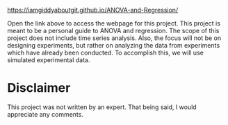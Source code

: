 https://iamgiddyaboutgit.github.io/ANOVA-and-Regression/

Open the link above to access the webpage for this project.  This project is meant to be a personal guide to ANOVA and regression.  The scope of this project does not include time series analysis.  Also, the focus will not be on designing experiments, but rather on analyzing the data from experiments which have already been conducted.  To accomplish this, we will use simulated experimental data.  

# Disclaimer
This project was not written by an expert.  That being said, I would appreciate any comments.
